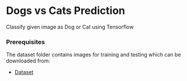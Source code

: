 # Dogs vs Cats Prediction 

Classify given image as Dog or Cat using Tensorflow 

### Prerequisites

The dataset folder contains images for training and testing which can be downloaded from:
* [Dataset](https://www.kaggle.com/c/dogs-vs-cats)


